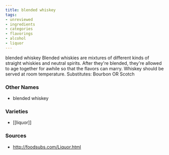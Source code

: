 ```yaml
---
title: blended whiskey
tags:
- unreviewed
- ingredients
- categories
- flavorings
- alcohol
- liquor
---
```

blended whiskey Blended whiskies are mixtures of different kinds of straight whiskies and neutral spirits. After they're blended, they're allowed to age together for awhile so that the flavors can marry. Whiskey should be served at room temperature. Substitutes: Bourbon OR Scotch

### Other Names

* blended whiskey

### Varieties

* [[liquor]]

### Sources
* http://foodsubs.com/Liquor.html
